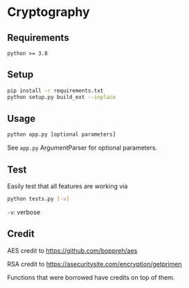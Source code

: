 # Cryptography

## Requirements

```
python >= 3.8
```

## Setup

```bash
pip install -r requirements.txt
python setup.py build_ext --inplace
```

## Usage

```bash
python app.py [optional parameters]
```

See `app.py` ArgumentParser for optional parameters.

## Test
Easily test that all features are working via
```bash
python tests.py [-v] 
```

`-v`: verbose

## Credit

AES credit to https://github.com/boppreh/aes

RSA credit to https://asecuritysite.com/encryption/getprimen

Functions that were borrowed have credits on top of them.
